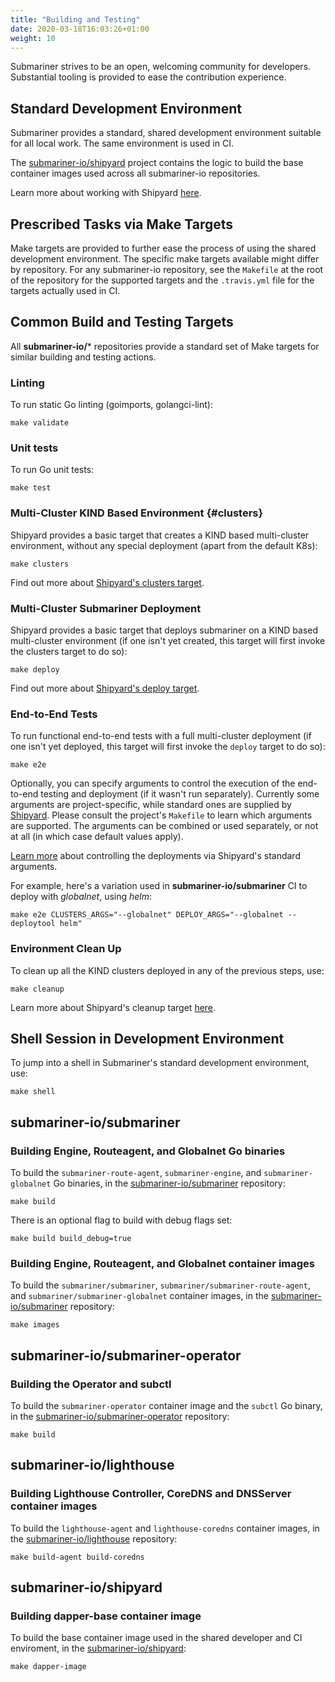 ```yaml
---
title: "Building and Testing"
date: 2020-03-18T16:03:26+01:00
weight: 10
---
```


Submariner strives to be an open, welcoming community for developers.
Substantial tooling is provided to ease the contribution experience.

## Standard Development Environment

Submariner provides a standard, shared development environment suitable for all local work. The same environment is used in CI.

The [submariner-io/shipyard](https://github.com/submariner-io/shipyard) project contains the logic to build the base container images used
across all submariner-io repositories.

Learn more about working with Shipyard [here](../shipyard).

## Prescribed Tasks via Make Targets

Make targets are provided to further ease the process of using the shared development environment. The specific make targets available might
differ by repository. For any submariner-io repository, see the `Makefile` at the root of the repository for the supported targets and the
`.travis.yml` file for the targets actually used in CI.

## Common Build and Testing Targets

All **submariner-io/**\* repositories provide a standard set of Make targets for similar building and testing actions.

### Linting

To run static Go linting (goimports, golangci-lint):

```shell
make validate
```

### Unit tests

To run Go unit tests:

```shell
make test
```

### Multi-Cluster KIND Based Environment {#clusters}

Shipyard provides a basic target that creates a KIND based multi-cluster environment,
without any special deployment (apart from the default K8s):

```shell
make clusters
```

Find out more about [Shipyard's clusters target](../shipyard#clusters).

### Multi-Cluster Submariner Deployment

Shipyard provides a basic target that deploys submariner on a KIND based multi-cluster environment (if one isn't yet created, this target
will first invoke the clusters target to do so):

```shell
make deploy
```

Find out more about [Shipyard's deploy target](../shipyard#deploy).

### End-to-End Tests

To run functional end-to-end tests with a full multi-cluster deployment (if one isn't yet deployed, this target will first invoke the
`deploy` target to do so):

```shell
make e2e
```

Optionally, you can specify arguments to control the execution of the end-to-end testing and deployment (if it wasn't run separately).
Currently some arguments are project-specific, while standard ones are supplied by [Shipyard](../shipyard).
Please consult the project's `Makefile` to learn which arguments are supported.
The arguments can be combined or used separately, or not at all (in which case default values apply).

[Learn more](../shipyard/advanced) about controlling the deployments via Shipyard's standard arguments.

For example, here's a variation used in **submariner-io/submariner** CI to deploy with *globalnet*, using *helm*:

```shell
make e2e CLUSTERS_ARGS="--globalnet" DEPLOY_ARGS="--globalnet --deploytool helm"
```

### Environment Clean Up

To clean up all the KIND clusters deployed in any of the previous steps, use:

```shell
make cleanup
```

Learn more about Shipyard's cleanup target [here](../shipyard#cleanup).

## Shell Session in Development Environment

To jump into a shell in Submariner's standard development environment, use:

```shell
make shell
```

## submariner-io/submariner

### Building Engine, Routeagent, and Globalnet Go binaries

To build the `submariner-route-agent`, `submariner-engine`, and `submariner-globalnet` Go binaries, in the [submariner-io/submariner][1]
repository:

```shell
make build
```

There is an optional flag to build with debug flags set:

```shell
make build build_debug=true
```

### Building Engine, Routeagent, and Globalnet container images

To build the `submariner/submariner`, `submariner/submariner-route-agent`, and `submariner/submariner-globalnet` container images, in the
[submariner-io/submariner][1] repository:

```shell
make images
```

## submariner-io/submariner-operator

### Building the Operator and subctl

To build the `submariner-operator` container image and the `subctl` Go binary, in the [submariner-io/submariner-operator][2] repository:

```shell
make build
```

## submariner-io/lighthouse

### Building Lighthouse Controller, CoreDNS and DNSServer container images

To build the `lighthouse-agent` and `lighthouse-coredns` container images, in the [submariner-io/lighthouse][3] repository:

```shell
make build-agent build-coredns
```

## submariner-io/shipyard

### Building dapper-base container image

To build the base container image used in the shared developer and CI enviroment, in the [submariner-io/shipyard][4]:

```shell
make dapper-image
```

[1]: https://github.com/submariner-io/submariner
[2]: https://github.com/submariner-io/submariner-operator
[3]: https://github.com/submariner-io/lighthouse
[4]: https://github.com/submariner-io/shipyard
